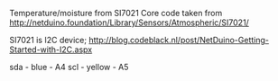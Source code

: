 


Temperature/moisture from SI7021 
Core code taken from http://netduino.foundation/Library/Sensors/Atmospheric/SI7021/

SI7021 is I2C device;
http://blog.codeblack.nl/post/NetDuino-Getting-Started-with-I2C.aspx

sda - blue - A4
scl - yellow - A5
